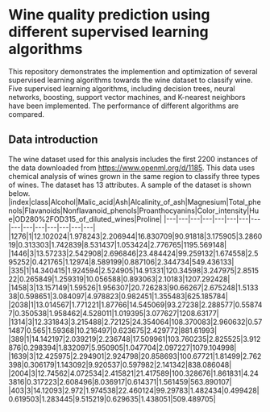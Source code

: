 # Wine quality prediction using different supervised learning algorithms
This repository demonstrates the implemention and optimization of several supervised learning algorithms towards the wine dataset to classify wine. Five supervised learning algorithms, including decision trees, neural networks, boosting, support vector machines, and K-nearest neighbors have been implemented. The  performance of 
different algorithms are compared. 
## Data introduction
The wine dataset used for this analysis includes the first 2200 instances of the data downloaded from https://www.openml.org/d/1185. This data uses chemical analysis of wines grown in the same region to classify three types of wines. The dataset has 13 attributes.  A sample of the dataset is shown below.
|index|class|Alcohol|Malic\_acid|Ash|Alcalinity\_of_ash|Magnesium|Total\_phenols|Flavanoids|Nonflavanoid\_phenols|Proanthocyanins|Color\_intensity|Hue|OD280%2FOD315\_of_diluted_wines|Proline|
|---|---|---|---|---|---|---|---|---|---|---|---|---|---|---|
|1276|1|12\.102024|1\.978243|2\.206944|16\.830709|90\.91818|3\.175905|3\.286019|0\.313303|1\.742839|8\.531437|1\.053424|2\.776765|1195\.569148|
|1446|3|13\.57233|2\.542908|2\.696846|23\.484424|99\.259132|1\.674558|2\.595252|0\.421765|1\.12974|8\.589199|0\.887106|2\.344734|549\.436133|
|335|1|14\.340415|1\.924594|2\.524905|14\.91331|120\.34598|3\.247975|2\.851522|0\.265849|1\.259319|10\.056588|0\.893063|2\.10183|1207\.292428|
|1458|3|13\.157149|1\.59526|1\.956307|20\.726283|90\.66267|2\.675248|1\.513338|0\.598651|3\.084097|4\.978823|0\.982451|1\.355483|625\.185784|
|2038|1|13\.014567|1\.771221|1\.87766|14\.545069|93\.27238|2\.288577|0\.558747|0\.350538|1\.958462|4\.528011|1\.019395|3\.077627|1208\.63177|
|1314|3|12\.331843|3\.215488|2\.72125|24\.354064|108\.370083|2\.960632|0\.571487|0\.565|1\.59368|10\.216497|0\.623675|2\.429772|881\.61993|
|389|1|14\.142197|2\.039219|2\.236748|17\.509961|103\.760235|2\.825525|3\.912876|0\.298394|1\.832097|5\.950905|1\.047704|2\.097227|1079\.104998|
|1639|3|12\.425975|2\.294901|2\.924798|20\.858693|100\.67721|1\.81499|2\.762398|0\.306179|1\.143092|9\.920537|0\.597982|2\.141342|838\.086048|
|2004|3|12\.74562|4\.072534|2\.415821|21\.417589|100\.328676|1\.861831|4\.243816|0\.317223|2\.608496|8\.036917|0\.614371|1\.561459|563\.890107|
|403|3|14\.12093|2\.972|1\.974538|22\.460124|99\.29783|1\.482434|0\.499428|0\.619503|1\.283445|9\.515219|0\.629635|1\.438051|509\.489705|

